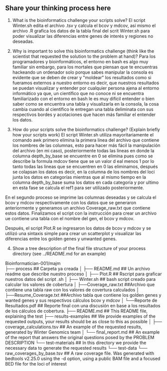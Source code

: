 ## Share your thinking process here

1. What is the bioinformatics challenge your scripts solve?
El script Winter.sh edita el archivo .tsv y calcula el bcov y mdcov, así mismo el archivo .R grafica los datos de la tabla final del scrit Winter.sh para poder visualizar las diferencias entre genes de interés y regiones no deseadas. 


2. Why is important to solve this bioinformatics challenge (think like the scientist that requested the solution to the problem at hand)?
Para los programadores y bioinformáticos, el entorno en bash es algo muy familiar sin embargo, para los mortales que piensan que te encuentras hackeando un ordenador solo porque sabes manipular la consola es evidente que se deben de crear y "moldear" los resultados como si fueramos externos a nuestro entorno es decir, que nuestros resultados se puedan visualizar y entender por cualquier persona ajena al entorno informático ya que, un científico que no conoce ni se encuentra familiarizado con el entorno en bash le es muy difícil entender o bien saber  como se encuentra una tabla y visualizarla en la consola, la cosa cambia cuando al cientifico le entregan una tabla deliminata con sus respectivos bordes y acotaciones que hacen más familiar el entender los datos.  



3. How do your scripts solve the bioinformatics challenge? (Explain briefly how your scripts work)
El script Winter.sh utiliza mayoritariamente el comando awk primero elimina la primera linea del archivo que contiene los nombres de las columnas, esto para hacer más fácil la manipulación del archivo (en mi caso), posteriormente todas las lineas en donde la columna depth_by_base se encuentre en 0 se elimina pues como se describe la formula mdcov tiene que se un valor d eal menos 1 por lo tanto todas las lineas que se encuentren en 0 las eliminamos, después se colapsan los datos es decir, en la columna de los nombres del loci junta los datos en categorías mientras que al mismo tiempo en la columna depth_by_base suma los datos en cada categoría y por ultimo en esta fase se calcula el ref1 para ser utilizado posteriormente. 

En el segundo proceso se imprime las columnas deseadas y se calcula el bcov y mdcov respectivamente con los datos que se generaron anteriormente y generamos un archivo Coverage_raw.txt que contiene estos datos. Finalizamos el script con la instrucción para crear un archivo ue contiene una tabla con el nombre del gen, el bcov y mdcov.

Después, el script Plot.R se ingresaron los datos de bcov y mdcov y se utilizó una sintaxis simple para crear un scatterplot y visualizar las diferencias entre los golden genes y unwanted genes. 



4. Show a tree description of the final file structure of your process directory (see ../README.md for an example)

Bioinformatician-001/majm		
├── process				    ## Carpeta ya creada 
│   ├── README.md			## Un archivo readme que describe nuestro proceso
│   ├── Plot.R			## Rscript para graficar nuestros datos del script .sh
│   ├── Winter.sh		## bash script creado para calcular los valores de cobertura
│   ├──Coverage_raw.txt ##Archivo que contiene una tabla raw con los  valores de covertura calculados
│   ├──Resume_Coverage.txt ##Archivo tabla que contiene los golden genes y wanted genes y sus respectivos cálculos bcov y mdcov
│   └──Reporte de Resultados.pdf ## Reporte final con una discusión en base a los resultados de los cálculos de cobertura. 
├── README.md				## This README file, explaining the test
├── results-examples	    		## We provide examples of the requested outputs, your results should be as close to this as possible
│   ├── coverage_calculations.tsv	## An example of the requested results, generated by Winter Genomics team
│   └── final_report.md		## An example of the report that answers the original questions posed by the PROBLEM DESCRIPTION
└── test-materials			## In this directory we provide the necessary data to generate the requested results
    └── test-data
        └── raw_coverages_by_base.tsv    ## A raw coverage file. Was generated with bedtools v2.25.0 using the -d option, using a public BAM file and a focused BED file for the loci of interest























